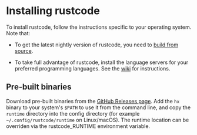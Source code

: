 # Installing rustcode

To install rustcode, follow the instructions specific to your operating system.
Note that:

- To get the latest nightly version of rustcode, you need to
  [build from source](./building-from-source.md).

- To take full advantage of rustcode, install the language servers for your
  preferred programming languages. See the
  [wiki](https://github.com/rustcode-editor/rustcode/wiki/How-to-install-the-default-language-servers)
  for instructions.

## Pre-built binaries

Download pre-built binaries from the [GitHub Releases page](https://github.com/rustcode-editor/rustcode/releases).
Add the `hx` binary to your system's `$PATH` to use it from the command line, and copy the `runtime` directory into the config directory (for example `~/.config/rustcode/runtime` on Linux/macOS).
The runtime location can be overriden via the rustcode_RUNTIME environment variable.

